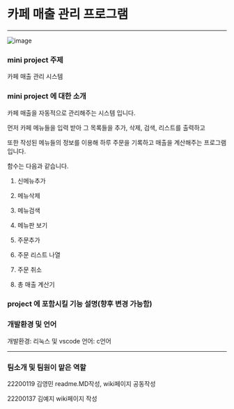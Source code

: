 # 카페 매출 관리 프로그램
----------------

![image](https://user-images.githubusercontent.com/130723495/236805079-2fcd034b-245a-457c-962a-862834c2d8b7.png)



### mini project 주제
카페 매출 관리 시스템

### mini project 에 대한 소개
카페 매출을 자동적으로 관리해주는 시스템 입니다.

먼저 카페 메뉴들을 입력 받아 그 목록들을 추가, 삭제, 검색, 리스트를 출력하고

또한 작성된 메뉴들의 정보를 이용해 하루 주문을 기록하고 매출을 계산해주는 프로그램입니다.

함수는 다음과 같습니다.

1. 신메뉴추가
2. 메뉴삭제
3. 메뉴검색
4. 메뉴판 보기

5. 주문추가
6. 주문 리스트 나열
7. 주문 취소
8. 총 매출 계산기






### project 에 포함시킬 기능 설명(향후 변경 가능함)




### 개발환경 및 언어

개발환경: 리눅스 및 vscode
언어: c언어



-----------------------------
### 팀소개 및 팀원이 맡은 역할

22200119 김영민 readme.MD작성, wiki페이지 공동작성

22200137 김예지 wiki페이지 작성
